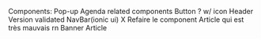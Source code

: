 Components:
Pop-up
Agenda related components
Button ? w/ icon
Header Version validated
NavBar(ionic ui)
X Refaire le component Article qui est très mauvais rn
Banner Article
